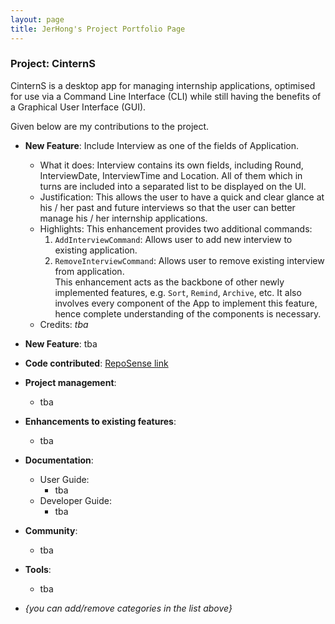 ```yaml
---
layout: page
title: JerHong's Project Portfolio Page
---
```


### Project: CinternS

CinternS is a desktop app for managing internship applications, optimised for use via a Command Line Interface (CLI) while still having the benefits of a Graphical User Interface (GUI).

Given below are my contributions to the project.

* **New Feature**: Include Interview as one of the fields of Application.
    * What it does: Interview contains its own fields, including Round, InterviewDate, InterviewTime and Location. All of them which in turns are included into a separated list to be displayed on the UI.
    * Justification:  This allows the user to have a quick and clear glance at his / her past and future interviews so that the user can better manage his / her internship applications.
    * Highlights: This enhancement provides two additional commands:
      1. `AddInterviewCommand`: Allows user to add new interview to existing application.
      2. `RemoveInterviewCommand`: Allows user to remove existing interview from application.
      <br>This enhancement acts as the backbone of other newly implemented features, e.g. `Sort`, `Remind`, `Archive`, etc. It also involves every component of the App to implement this feature, hence complete understanding of the components is necessary.
    * Credits: *tba*

* **New Feature**: tba

* **Code contributed**: [RepoSense link](https://nus-cs2103-ay2223s1.github.io/tp-dashboard/?search=jhchee18&breakdown=true&sort=groupTitle&sortWithin=title&since=2022-09-16&timeframe=commit&mergegroup=&groupSelect=groupByRepos&checkedFileTypes=docs~functional-code~test-code~other)

* **Project management**:
    * tba

* **Enhancements to existing features**:
    * tba

* **Documentation**:
    * User Guide:
        * tba
    * Developer Guide:
        * tba

* **Community**:
    * tba

* **Tools**:
    * tba

* _{you can add/remove categories in the list above}_
